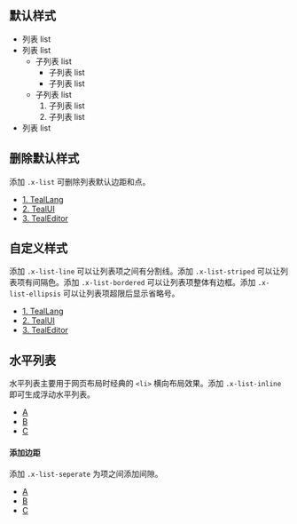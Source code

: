 ## 默认样式

<aside class="doc-demo">

*   列表 list
*   列表 list
    *   子列表 list
        *   子列表 list
        *   子列表 list
    *   子列表 list
        1.  子列表 list
        2.  子列表 list
*   列表 list

</aside>

## 删除默认样式

添加 `.x-list` 可删除列表默认边距和点。

<aside class="doc-demo">

*   [1\. TealLang](###)
*   [2\. TealUI](###)
*   [3\. TealEditor](###)

</aside>

## 自定义样式

添加 `.x-list-line` 可以让列表项之间有分割线。添加 `.x-list-striped` 可以让列表项有间隔色。添加 `.x-list-bordered` 可以让列表项整体有边框。添加 `.x-list-ellipsis` 可以让列表项超限后显示省略号。

<aside class="doc-demo">

*   [1\. TealLang](###)
*   [2\. TealUI](###)
*   [3\. TealEditor](###)

</aside>

## 水平列表

水平列表主要用于网页布局时经典的 `<li>` 横向布局效果。添加 `.x-list-inline` 即可生成浮动水平列表。

<aside class="doc-demo">

*   [A](###)
*   [B](###)
*   [C](###)

</aside>

#### 添加边距

添加 `.x-list-seperate` 为项之间添加间隙。

<aside class="doc-demo">

*   [A](###)
*   [B](###)
*   [C](###)

</aside>